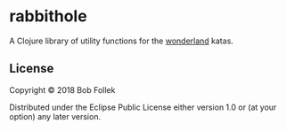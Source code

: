 # rabbithole

A Clojure library of utility functions for the [wonderland](https://github.com/gigasquid/wonderland-clojure-katas) katas.

## License

Copyright © 2018 Bob Follek

Distributed under the Eclipse Public License either version 1.0 or (at
your option) any later version.

